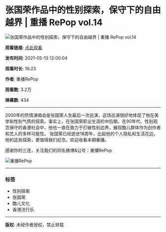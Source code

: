 # 张国荣作品中的性别探索，保守下的自由越界 | 重播 RePop vol.14

![张国荣作品中的性别探索，保守下的自由越界 | 重播 RePop vol.14](//i2.hdslb.com/bfs/archive/63901caae8b0aab65a2400ffd59d803b23bad9f7.jpg@100w_100h_1c.webp)

**观看链接**: [点此观看](https://www.bilibili.com/video/BV1Vr4y1t7ch)

**发布时间**: 2021-05-13 12:00:04

**观看时长**: 16:23

**作者**: 重播RePop

**观看数**: 3.2万

**弹幕数**: 434

---

2000年的热情演唱会是张国荣人生最后一次巡演，这场巡演很好地体现了他在美学和性别气质的探索。事实上，在张国荣职业生涯的中后期，在90年代、性别观念保守的香港社会中，他也一直在致力于打破性别边界，展现酷儿群体作为创作者和艺人的多样可能性。 张国荣已经逝世18周年，比起他的个人隐私和生活花边，他的这些探索，更值得我们纪念。欢迎收看本期重播。

感谢你的三连，关注我们的同名微博&公号：重播RePop

![重播RePop](//i2.hdslb.com/bfs/face/6e8fc4bc48ee1ccd5a684286bdb398ab4f1ca148.jpg@96w.webp)

---

### 标签
- 性别探索
- 张国荣
- 酷儿文化
- 香港流行乐

---

**版权**: 未经作者授权，禁止转载